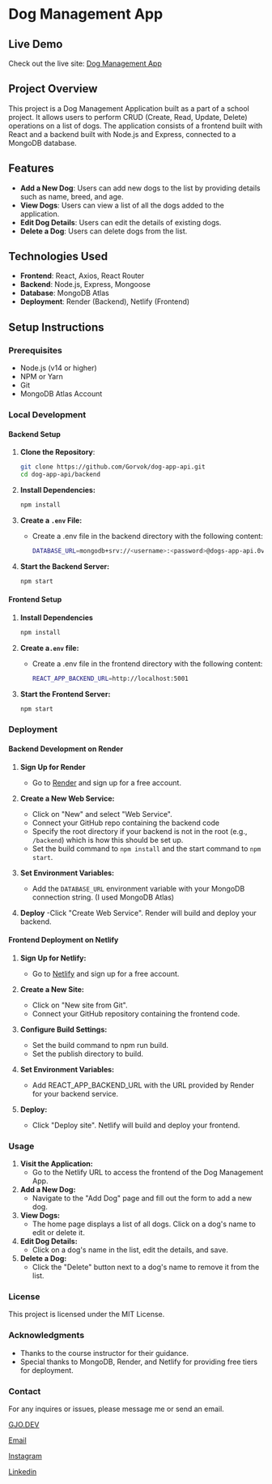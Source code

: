 # Dog Management App

## Live Demo

Check out the live site: [Dog Management App](https://dog-app-api-fsu.netlify.app/)

## Project Overview

This project is a Dog Management Application built as a part of a school project. It allows users to perform CRUD (Create, Read, Update, Delete) operations on a list of dogs. The application consists of a frontend built with React and a backend built with Node.js and Express, connected to a MongoDB database.

## Features

- **Add a New Dog**: Users can add new dogs to the list by providing details such as name, breed, and age.
- **View Dogs**: Users can view a list of all the dogs added to the application.
- **Edit Dog Details**: Users can edit the details of existing dogs.
- **Delete a Dog**: Users can delete dogs from the list.

## Technologies Used

- **Frontend**: React, Axios, React Router
- **Backend**: Node.js, Express, Mongoose
- **Database**: MongoDB Atlas
- **Deployment**: Render (Backend), Netlify (Frontend)

## Setup Instructions

### Prerequisites

- Node.js (v14 or higher)
- NPM or Yarn
- Git
- MongoDB Atlas Account

### Local Development

#### Backend Setup

1. **Clone the Repository**:
   ```bash
   git clone https://github.com/Gorvok/dog-app-api.git
   cd dog-app-api/backend
   ```
   
2. **Install Dependencies:**
    ```bash
    npm install
    ```
   
3. **Create a `.env` File:**
    - Create a .env file in the backend directory with the following content:
        ```bash
        DATABASE_URL=mongodb+srv://<username>:<password>@dogs-app-api.0vfd0bb.mongodb.net/
        ```
      
4. **Start the Backend Server:**
    ```bash
    npm start
    ```
   
#### Frontend Setup
1. **Install Dependencies**
    ```bash
    npm install
    ```
   
2. **Create a`.env` file:**
    - Create a .env file in the frontend directory with the following content:
        ```bash
        REACT_APP_BACKEND_URL=http://localhost:5001
        ```
      
3. **Start the Frontend Server:**
    ```bash
    npm start
    ```
   
### Deployment
#### Backend Development on Render
1. **Sign Up for Render**
    - Go to [Render](https://www.render.com/) and sign up for a free account.

2. **Create a New Web Service:**
    - Click on "New" and select "Web Service".
    - Connect your GitHub repo containing the backend code
    - Specify the root directory if your backend is not in the root (e.g., `/backend`) which is how this should be set up.
    - Set the build command to `npm install` and the start command to `npm start`.

3. **Set Environment Variables:**
    - Add the `DATABASE_URL` environment variable with your MongoDB connection string. (I used MongoDB Atlas)

4. **Deploy**
    -Click "Create Web Service". Render will build and deploy your backend.

#### Frontend Deployment on Netlify
1. **Sign Up for Netlify:**
    - Go to [Netlify](https://www.netlify.com/) and sign up for a free account.

2. **Create a New Site:**
    - Click on "New site from Git".
    - Connect your GitHub repository containing the frontend code.

3. **Configure Build Settings:**
    - Set the build command to npm run build.
    - Set the publish directory to build.

4. **Set Environment Variables:**
    - Add REACT_APP_BACKEND_URL with the URL provided by Render for your backend service.

5. **Deploy:**
    - Click "Deploy site". Netlify will build and deploy your frontend.

### Usage

1. **Visit the Application:**
    - Go to the Netlify URL to access the frontend of the Dog Management App.
2. **Add a New Dog:**
    - Navigate to the "Add Dog" page and fill out the form to add a new dog.
3. **View Dogs:**
    - The home page displays a list of all dogs. Click on a dog's name to edit or delete it.
4. **Edit Dog Details:**
    - Click on a dog's name in the list, edit the details, and save.
5. **Delete a Dog:**
    - Click the "Delete" button next to a dog's name to remove it from the list.

### License
This project is licensed under the MIT License.

### Acknowledgments
- Thanks to the course instructor for their guidance.
- Special thanks to MongoDB, Render, and Netlify for providing free tiers for deployment.

### Contact
For any inquires or issues, please message me or send an email.

[GJO.DEV](https://www.gjo.dev)

[Email](mailto:hello@gjo.dev)

[Instagram](https://www.instagram.com/gjo.dev)

[Linkedin](https://www.linkedin.com/gjovanigorvokaj)
